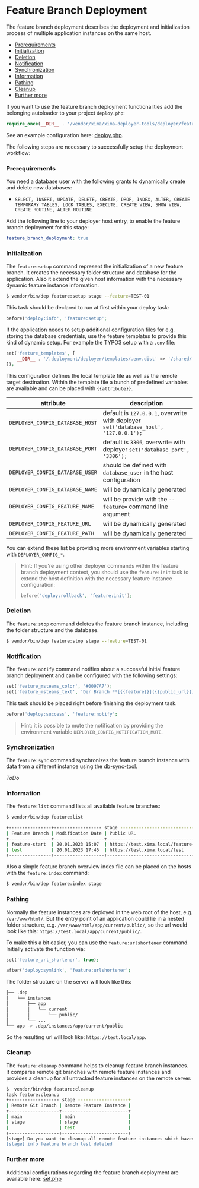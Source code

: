 # Feature Branch Deployment

The feature branch deployment describes the deployment and initialization process of multiple application instances on the same host.

+ [Prerequirements](#prerequirements)
+ [Initialization](#initialization)
+ [Deletion](#deletion)
+ [Notification](#notification)
+ [Synchronization](#synchronization)
+ [Information](#information)
+ [Pathing](#pathing)
+ [Cleanup](#cleanup)
+ [Further more](#further-more)

If you want to use the feature branch deployment functionalities add the belonging autoloader to your project `deploy.php`:

```php
require_once(__DIR__ . '/vendor/xima/xima-deployer-tools/deployer/feature/autoload.php');
```

See an example configuration here: [deploy.php](deployer/feature/example/deploy.php).

The following steps are necessary to successfully setup the deployment workflow:

### Prerequirements

You need a database user with the following grants to dynamically create and delete new databases:

- `SELECT, INSERT, UPDATE, DELETE, CREATE, DROP, INDEX, ALTER, CREATE TEMPORARY TABLES, LOCK TABLES, EXECUTE, CREATE VIEW, SHOW VIEW, CREATE ROUTINE, ALTER ROUTINE`

Add the following line to your deployer host entry, to enable the feature branch deployment for this stage:

```yaml
feature_branch_deployment: true
```

### Initialization

The `feature:setup` command represent the initialization of a new feature branch. It creates the necessary folder structure and database for the application. Also it extend the given host information with the necessary dynamic feature instance information.

```bash
$ vendor/bin/dep feature:setup stage --feature=TEST-01
```

This task should be declared to run at first within your deploy task:

```php
before('deploy:info', 'feature:setup';
```

If the application needs to setup additional configuration files for e.g. storing the database credentials, use the feature templates to provide this kind of dynamic setup. For example the TYPO3 setup with a `.env` file:

```php
set('feature_templates', [
    __DIR__ . '/.deployment/deployer/templates/.env.dist' => '/shared/.env'
]);
```

This configuration defines the local template file as well as the remote target destination. Within the template file a bunch of predefined variables are available and can be placed with `{{attribute}}`.

| attribute                       | description                                                                          |
|---------------------------------|--------------------------------------------------------------------------------------|
| `DEPLOYER_CONFIG_DATABASE_HOST` | default is `127.0.0.1`, overwrite with deployer `set('database_host', '127.0.0.1');` |
| `DEPLOYER_CONFIG_DATABASE_PORT` | default is `3306`, overwrite with deployer `set('database_port', '3306');`           |
| `DEPLOYER_CONFIG_DATABASE_USER` | should be defined with `database_user` in the host configuration                     |
| `DEPLOYER_CONFIG_DATABASE_NAME` | will be dynamically generated                                                        |
| `DEPLOYER_CONFIG_FEATURE_NAME`  | will be provide with the `--feature=` command line argument                          |
| `DEPLOYER_CONFIG_FEATURE_URL`   | will be dynamically generated                                                        |
| `DEPLOYER_CONFIG_FEATURE_PATH`  | will be dynamically generated                                                        |

You can extend these list be providing more environment variables starting with `DEPLOYER_CONFIG_*`.

> Hint: If you're using other deployer commands within the feature branch deployment context, you should use the `feature:init` task to extend the host definition with the necessary feature instance configuration:
>
> ```php
> before('deploy:rollback', 'feature:init');
> ```

### Deletion

The `feature:stop` command deletes the feature branch instance, including the folder structure and the database.

```bash
$ vendor/bin/dep feature:stop stage --feature=TEST-01
```

### Notification

The `feature:notify` command notifies about a successful initial feature branch deployment and can be configured with the following settings:

```php
set('feature_msteams_color', '#0097A7');
set('feature_msteams_text', 'Der Branch **[{{feature}}]({{public_url}})** wurde bereitgestellt.');
```

This task should be placed right before finishing the deployment task.
```php
before('deploy:success', 'feature:notify';
```

> Hint: it is possible to mute the notification by providing the environment variable `DEPLOYER_CONFIG_NOTIFICATION_MUTE`.

### Synchronization
The `feature:sync` command synchronizes the feature branch instance with data from a different instance using the [db-sync-tool](https://github.com/jackd248/db-sync-tool).

_ToDo_

### Information

The `feature:list` command lists all available feature branches:

```bash
$ vendor/bin/dep feature:list

+----------------+------------------ stage ------------------------------------+
| Feature Branch | Modification Date | Public URL                              |
+----------------+-------------------+-----------------------------------------+
| feature-start  | 20.01.2023 15:07  | https://test.xima.local/feature-start   |
| test           | 20.01.2023 17:45  | https://test.xima.local/test            |
+----------------+-------------------+-----------------------------------------+
```

Also a simple feature branch overview index file can be placed on the hosts with the `feature:index` command:

```bash
$ vendor/bin/dep feature:index stage
```

### Pathing

Normally the feature instances are deployed in the web root of the host, e.g. `/var/www/html/`. But the entry point of an application could lie in a nested folder structure, e.g. `/var/www/html/app/current/public/`, so the url would look like this: `https://test.local/app/current/public/`.

To make this a bit easier, you can use the `feature:urlshortener` command. Initially activate the function via:

```php
set('feature_url_shortener', true);
```

```php
after('deploy:symlink', 'feature:urlshortener';
```

The folder structure on the server will look like this:

```bash
├── .dep
│   └── instances
│       ├── app
│       │   └── current
│       │       └── public/
│       └── ...
└── app -> .dep/instances/app/current/public

```

So the resulting url will look like: `https://test.local/app`.

### Cleanup

The `feature:cleanup` command helps to cleanup feature branch instances. It compares remote git branches with remote feature instances and provides a cleanup for all untracked feature instances on the remote server.

```bash
$  vendor/bin/dep feature:cleanup
task feature:cleanup
+------------------- stage -------------------+
| Remote Git Branch | Remote Feature Instance |
+-------------------+-------------------------+
| main              | main                    |
| stage             | stage                   |
|                   | test                    |
+-------------------+-------------------------+
[stage] Do you want to cleanup all remote feature instances which haven't an according git branch anymore? (marked as red) [y/N] y
[stage] info feature branch test deleted
```

### Further more

Additional configurations regarding the feature branch deployment are available here: [set.php](deployer/config/set.php)

